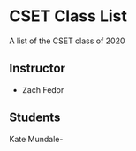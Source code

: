 # CSET Class List

A list of the CSET class of 2020

## Instructor
- Zach Fedor

## Students
Kate Mundale- 
